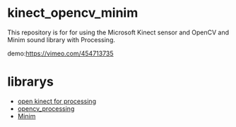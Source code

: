 # kinect_opencv_minim

This repository is for for using the Microsoft Kinect sensor and OpenCV and Minim sound library with Processing.

demo:https://vimeo.com/454713735

# librarys
- [open kinect for processing](https://github.com/shiffman/OpenKinect-for-Processing)
- [opencv_processing](https://github.com/atduskgreg/opencv-processing)
- [Minim](https://github.com/ddf/Minim)

